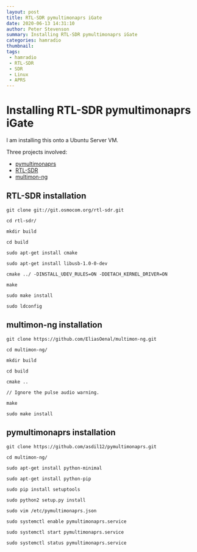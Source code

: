 ```yaml
---
layout: post
title: RTL-SDR pymultimonaprs iGate
date: 2020-06-13 14:31:10
author: Peter Stevenson
summary: Installing RTL-SDR pymultimonaprs iGate
categories: hamradio
thumbnail:
tags:
 - hamradio
 - RTL-SDR
 - SDR
 - Linux
 - APRS
---
```


# Installing RTL-SDR pymultimonaprs iGate

I am installing this onto a Ubuntu Server VM.

Three projects involved:

* [pymultimonaprs](https://github.com/asdil12/pymultimonaprs)
* [RTL-SDR](https://osmocom.org/projects/rtl-sdr/wiki/Rtl-sdr)
* [multimon-ng](https://github.com/EliasOenal/multimon-ng/)

## RTL-SDR installation

```
git clone git://git.osmocom.org/rtl-sdr.git

cd rtl-sdr/

mkdir build

cd build

sudo apt-get install cmake

sudo apt-get install libusb-1.0-0-dev

cmake ../ -DINSTALL_UDEV_RULES=ON -DDETACH_KERNEL_DRIVER=ON

make

sudo make install

sudo ldconfig
```

## multimon-ng installation

```
git clone https://github.com/EliasOenal/multimon-ng.git

cd multimon-ng/

mkdir build

cd build

cmake ..

// Ignore the pulse audio warning.

make

sudo make install

```

## pymultimonaprs installation

```
git clone https://github.com/asdil12/pymultimonaprs.git

cd multimon-ng/

sudo apt-get install python-minimal

sudo apt-get install python-pip

sudo pip install setuptools

sudo python2 setup.py install

sudo vim /etc/pymultimonaprs.json

sudo systemctl enable pymultimonaprs.service

sudo systemctl start pymultimonaprs.service

sudo systemctl status pymultimonaprs.service
```